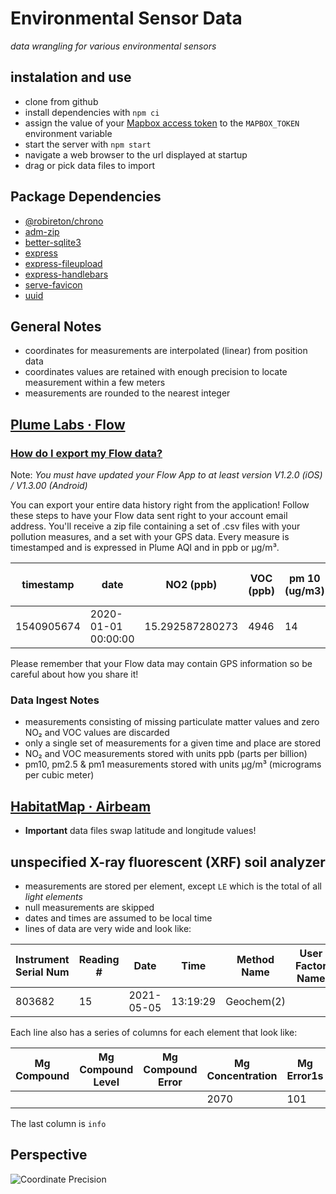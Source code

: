 # Environmental Sensor Data
*data wrangling for various environmental sensors*

## instalation and use

* clone from github
* install dependencies with `npm ci`
* assign the value of your [Mapbox access token](https://docs.mapbox.com/help/getting-started/access-tokens/) to the `MAPBOX_TOKEN` environment variable
* start the server with `npm start`
* navigate a web browser to the url displayed at startup
* drag or pick data files to import

## Package Dependencies

* [@robireton/chrono](https://www.npmjs.com/package/@robireton/chrono)
* [adm-zip](https://www.npmjs.com/package/adm-zip)
* [better-sqlite3](https://www.npmjs.com/package/better-sqlite3)
* [express](http://expressjs.com/)
* [express-fileupload](https://www.npmjs.com/package/express-fileupload)
* [express-handlebars](https://www.npmjs.com/package/express-handlebars)
* [serve-favicon](https://www.npmjs.com/package/serve-favicon)
* [uuid](https://www.npmjs.com/package/uuid)

## General Notes

* coordinates for measurements are interpolated (linear) from position data
* coordinates values are retained with enough precision to locate measurement within a few meters
* measurements are rounded to the nearest integer

## [Plume Labs · Flow](https://plumelabs.com/en/flow/)

### [How do I export my Flow data?](https://plumelabs.zendesk.com/hc/en-us/articles/360025094573-How-do-I-export-my-Flow-data-)

Note: *You must have updated your Flow App to at least version V1.2.0 (iOS) / V1.3.00 (Android)*

You can export your entire data history right from the application! Follow these steps to have your Flow data sent right to your account email address. You'll receive a zip file containing a set of .csv files with your pollution measures, and a set with your GPS data. Every measure is timestamped and is expressed in Plume AQI and in ppb or µg/m³.

| timestamp | date | NO2 (ppb) | VOC (ppb) | pm 10 (ug/m3) | pm25 (ug/m3) | NO2 (Plume AQI) | VOC (Plume AQI) | pm 10 (Plume AQI) | pm 25 (Plume AQI) |
| --- | --- | --- | --- | --- | --- | --- | --- | --- | --- |
| 1540905674 | 2020-01-01 00:00:00 | 15.292587280273 | 4946 | 14 | 7 | 14 | 147 | 14 | 14 |

Please remember that your Flow data may contain GPS information so be careful about how you share it!

### Data Ingest Notes

* measurements consisting of missing particulate matter values and zero NO₂ and VOC values are discarded
* only a single set of measurements for a given time and place are stored
* NO₂ and VOC measurements stored with units ppb (parts per billion)
* pm10, pm2.5 & pm1 measurements stored with units μg/m³ (micrograms per cubic meter)

## [HabitatMap · Airbeam](https://www.habitatmap.org/airbeam)

* **Important** data files swap latitude and longitude values!

## unspecified X-ray fluorescent (XRF) soil analyzer

* measurements are stored per element, except `LE` which is the total of all *light elements*
* null measurements are skipped
* dates and times are assumed to be local time
* lines of data are very wide and look like:

| Instrument Serial Num | Reading # | Date | Time | Method Name | User Factor Name | Test Label | Collimation Status | Latitude | Longitude |  Units |
| --- | --- | --- | --- | --- | --- | --- | --- | --- | --- | --- |
| 803682 | 15 | 2021-05-05 | 13:19:29 | Geochem(2) |  | 15 | No | 39.251356377 | -84.451680306 | PPM |

Each line also has a series of columns for each element that look like:

| Mg Compound | Mg Compound Level | Mg Compound Error | Mg Concentration | Mg Error1s |
| --- | --- | --- | --- | --- |
| | | | 2070 | 101 |

The last column is `info`

## Perspective

![Coordinate Precision](https://imgs.xkcd.com/comics/coordinate_precision.png "Coordinate Precision")
